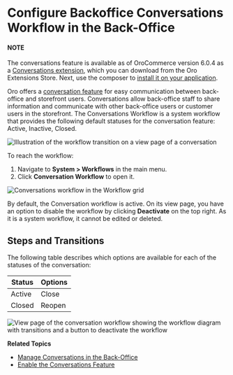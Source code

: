<a id="system-workflows-conversations-backoffice-workflow"></a>

# Configure Backoffice Conversations Workflow in the Back-Office

#### NOTE
The conversations feature is available as of OroCommerce version 6.0.4 as a <a href="https://extensions.oroinc.com/orocommerce/extension/oro-conversations/" target="_blank">Conversations extension</a>, which you can download from the Oro Extensions Store. Next, use the composer to [install it on your application](../../../../../backend/extension/install-extension.md#cookbook-extensions-composer).

Oro offers a [conversation feature](../../../activities/conversations/index.md#doc-activities-conversations) for easy communication between back-office and storefront users. Conversations allow back-office staff to share information and communicate with other back-office users or customer users in the storefront. The Conversations Workflow is a system workflow that provides the following default statuses for the conversation feature: Active, Inactive, Closed.

![Illustration of the workflow transition on a view page of a conversation](user/img/system/workflows/conversations/activities-conversations-view.png)

To reach the workflow:

1. Navigate to **System > Workflows** in the main menu.
2. Click **Conversation Workflow** to open it.

![Conversations workflow in the Workflow grid](user/img/system/workflows/conversations/conversation-flow-grid.png)

By default, the Conversation workflow is active. On its view page, you have an option to disable the workflow by clicking **Deactivate** on the top right. As it is a system workflow, it cannot be edited or deleted.

## Steps and Transitions

The following table describes which options are available for each of the statuses of the conversation:

| Status   | Options   |
|----------|-----------|
| Active   | Close     |
| Closed   | Reopen    |
![View page of the conversation workflow showing the workflow diagram with transitions and a button to deactivate the workflow](user/img/system/workflows/conversations/conversations-wf-view-page.png)

**Related Topics**

* [Manage Conversations in the Back-Office](../../../activities/conversations/index.md#doc-activities-conversations)
* [Enable the Conversations Feature](../../configuration/commerce/customer/global-interactions.md#configuration-guide-commerce-configuration-interactions)
